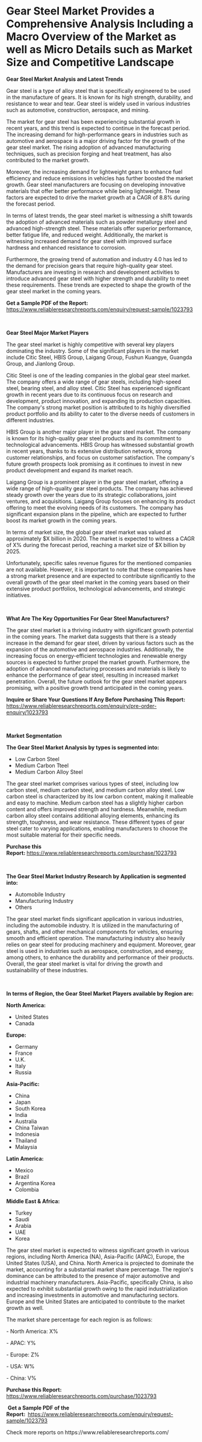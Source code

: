<p><h1>Gear Steel Market Provides a Comprehensive Analysis Including a Macro Overview of the Market as well as Micro Details such as Market Size and Competitive Landscape</h1></p><p><strong>Gear Steel Market Analysis and Latest Trends</strong></p>
<p><p>Gear steel is a type of alloy steel that is specifically engineered to be used in the manufacture of gears. It is known for its high strength, durability, and resistance to wear and tear. Gear steel is widely used in various industries such as automotive, construction, aerospace, and mining.</p><p>The market for gear steel has been experiencing substantial growth in recent years, and this trend is expected to continue in the forecast period. The increasing demand for high-performance gears in industries such as automotive and aerospace is a major driving factor for the growth of the gear steel market. The rising adoption of advanced manufacturing techniques, such as precision forging and heat treatment, has also contributed to the market growth.</p><p>Moreover, the increasing demand for lightweight gears to enhance fuel efficiency and reduce emissions in vehicles has further boosted the market growth. Gear steel manufacturers are focusing on developing innovative materials that offer better performance while being lightweight. These factors are expected to drive the market growth at a CAGR of 8.8% during the forecast period.</p><p>In terms of latest trends, the gear steel market is witnessing a shift towards the adoption of advanced materials such as powder metallurgy steel and advanced high-strength steel. These materials offer superior performance, better fatigue life, and reduced weight. Additionally, the market is witnessing increased demand for gear steel with improved surface hardness and enhanced resistance to corrosion.</p><p>Furthermore, the growing trend of automation and industry 4.0 has led to the demand for precision gears that require high-quality gear steel. Manufacturers are investing in research and development activities to introduce advanced gear steel with higher strength and durability to meet these requirements. These trends are expected to shape the growth of the gear steel market in the coming years.</p></p>
<p><strong>Get a Sample PDF of the Report:&nbsp;</strong> <a href="https://www.reliableresearchreports.com/enquiry/request-sample/1023793">https://www.reliableresearchreports.com/enquiry/request-sample/1023793</a></p>
<p>&nbsp;</p>
<p><strong>Gear Steel Major Market Players</strong></p>
<p><p>The gear steel market is highly competitive with several key players dominating the industry. Some of the significant players in the market include Citic Steel, HBIS Group, Laigang Group, Fushun Kuangye, Guangda Group, and Jianlong Group.</p><p>Citic Steel is one of the leading companies in the global gear steel market. The company offers a wide range of gear steels, including high-speed steel, bearing steel, and alloy steel. Citic Steel has experienced significant growth in recent years due to its continuous focus on research and development, product innovation, and expanding its production capacities. The company's strong market position is attributed to its highly diversified product portfolio and its ability to cater to the diverse needs of customers in different industries.</p><p>HBIS Group is another major player in the gear steel market. The company is known for its high-quality gear steel products and its commitment to technological advancements. HBIS Group has witnessed substantial growth in recent years, thanks to its extensive distribution network, strong customer relationships, and focus on customer satisfaction. The company's future growth prospects look promising as it continues to invest in new product development and expand its market reach.</p><p>Laigang Group is a prominent player in the gear steel market, offering a wide range of high-quality gear steel products. The company has achieved steady growth over the years due to its strategic collaborations, joint ventures, and acquisitions. Laigang Group focuses on enhancing its product offering to meet the evolving needs of its customers. The company has significant expansion plans in the pipeline, which are expected to further boost its market growth in the coming years.</p><p>In terms of market size, the global gear steel market was valued at approximately $X billion in 2020. The market is expected to witness a CAGR of X% during the forecast period, reaching a market size of $X billion by 2025.</p><p>Unfortunately, specific sales revenue figures for the mentioned companies are not available. However, it is important to note that these companies have a strong market presence and are expected to contribute significantly to the overall growth of the gear steel market in the coming years based on their extensive product portfolios, technological advancements, and strategic initiatives.</p></p>
<p>&nbsp;</p>
<p><strong>What Are The Key Opportunities For Gear Steel Manufacturers?</strong></p>
<p><p>The gear steel market is a thriving industry with significant growth potential in the coming years. The market data suggests that there is a steady increase in the demand for gear steel, driven by various factors such as the expansion of the automotive and aerospace industries. Additionally, the increasing focus on energy-efficient technologies and renewable energy sources is expected to further propel the market growth. Furthermore, the adoption of advanced manufacturing processes and materials is likely to enhance the performance of gear steel, resulting in increased market penetration. Overall, the future outlook for the gear steel market appears promising, with a positive growth trend anticipated in the coming years.</p></p>
<p><strong>Inquire or Share Your Questions If Any Before Purchasing This Report:</strong> <a href="https://www.reliableresearchreports.com/enquiry/pre-order-enquiry/1023793">https://www.reliableresearchreports.com/enquiry/pre-order-enquiry/1023793</a></p>
<p>&nbsp;</p>
<p><strong>Market Segmentation</strong></p>
<p><strong>The Gear Steel Market Analysis by types is segmented into:</strong></p>
<p><ul><li>Low Carbon Steel</li><li>Medium Carbon Tteel</li><li>Medium Carbon Alloy Steel</li></ul></p>
<p><p>The gear steel market comprises various types of steel, including low carbon steel, medium carbon steel, and medium carbon alloy steel. Low carbon steel is characterized by its low carbon content, making it malleable and easy to machine. Medium carbon steel has a slightly higher carbon content and offers improved strength and hardness. Meanwhile, medium carbon alloy steel contains additional alloying elements, enhancing its strength, toughness, and wear resistance. These different types of gear steel cater to varying applications, enabling manufacturers to choose the most suitable material for their specific needs.</p></p>
<p><strong>Purchase this Report:&nbsp;</strong><a href="https://www.reliableresearchreports.com/purchase/1023793">https://www.reliableresearchreports.com/purchase/1023793</a></p>
<p>&nbsp;</p>
<p><strong>The Gear Steel Market Industry Research by Application is segmented into:</strong></p>
<p><ul><li>Automobile Industry</li><li>Manufacturing Industry</li><li>Others</li></ul></p>
<p><p>The gear steel market finds significant application in various industries, including the automobile industry. It is utilized in the manufacturing of gears, shafts, and other mechanical components for vehicles, ensuring smooth and efficient operation. The manufacturing industry also heavily relies on gear steel for producing machinery and equipment. Moreover, gear steel is used in industries such as aerospace, construction, and energy, among others, to enhance the durability and performance of their products. Overall, the gear steel market is vital for driving the growth and sustainability of these industries.</p></p>
<p>&nbsp;</p>
<p><strong>In terms of Region, the Gear Steel Market Players available by Region are:</strong></p>
<p>
    <p> <strong> North America: </strong>
        <ul>
            <li>United States</li>
            <li>Canada</li>
        </ul>
        </p> 
    <p> <strong> Europe: </strong>
        <ul>
            <li>Germany</li>
            <li>France</li>
            <li>U.K.</li>
            <li>Italy</li>
            <li>Russia</li>
        </ul>
        </p> 
    <p> <strong> Asia-Pacific: </strong>
        <ul>
            <li>China</li>
            <li>Japan</li>
            <li>South Korea</li>
            <li>India</li>
            <li>Australia</li>
            <li>China Taiwan</li>
            <li>Indonesia</li>
            <li>Thailand</li>
            <li>Malaysia</li>
        </ul>
        </p> 
    <p> <strong> Latin America: </strong>
        <ul>
            <li>Mexico</li>
            <li>Brazil</li>
            <li>Argentina Korea</li>
            <li>Colombia</li>
        </ul>
        </p> 
    <p> <strong> Middle East & Africa: </strong>
        <ul>
            <li>Turkey</li>
            <li>Saudi</li>
            <li>Arabia</li>
            <li>UAE</li>
            <li>Korea</li>
        </ul>
    </p>
    </p>
<p><p>The gear steel market is expected to witness significant growth in various regions, including North America (NA), Asia-Pacific (APAC), Europe, the United States (USA), and China. North America is projected to dominate the market, accounting for a substantial market share percentage. The region's dominance can be attributed to the presence of major automotive and industrial machinery manufacturers. Asia-Pacific, specifically China, is also expected to exhibit substantial growth owing to the rapid industrialization and increasing investments in automotive and manufacturing sectors. Europe and the United States are anticipated to contribute to the market growth as well. </p><p>The market share percentage for each region is as follows:</p><p>- North America: X%</p><p>- APAC: Y%</p><p>- Europe: Z%</p><p>- USA: W%</p><p>- China: V%</p></p>
<p><strong>Purchase this Report: </strong><a href="https://www.reliableresearchreports.com/purchase/1023793">https://www.reliableresearchreports.com/purchase/1023793</a></p>
<p>&nbsp;<strong>Get a Sample PDF of the Report:&nbsp;&nbsp;</strong><a href="https://www.reliableresearchreports.com/enquiry/request-sample/1023793">https://www.reliableresearchreports.com/enquiry/request-sample/1023793</a></p>
<p><strong></strong></p>
<p>Check more reports on https://www.reliableresearchreports.com/</p>